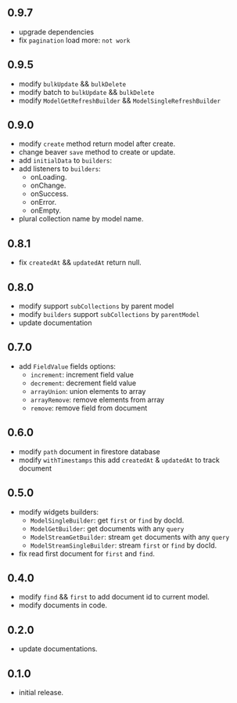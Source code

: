 ## 0.9.7
- upgrade dependencies
- fix `pagination` load more: `not work`

## 0.9.5
- modify `bulkUpdate` && `bulkDelete`
- modify batch to `bulkUpdate` && `bulkDelete`
- modify `ModelGetRefreshBuilder` && `ModelSingleRefreshBuilder`

## 0.9.0
* modify `create` method return model after create.
* change beaver `save` method to create or update.
* add `initialData` to `builders`:
* add listeners to `builders`:
    * onLoading.
    * onChange.
    * onSuccess.
    * onError.
    * onEmpty.
* plural collection name by model name.

## 0.8.1
* fix `createdAt` && `updatedAt` return null.

## 0.8.0
* modify support `subCollections` by parent model 
* modify `builders` support `subCollections` by `parentModel`
* update documentation

## 0.7.0
* add `FieldValue` fields options:
  * `increment`: increment field value
  * `decrement`: decrement field value
  * `arrayUnion`: union elements to array
  * `arrayRemove`: remove elements from array
  * `remove`: remove field from document

## 0.6.0
* modify `path` document in firestore database
* modify `withTimestamps` this add `createdAt` & `updatedAt` to track document

## 0.5.0
* modify widgets builders:
  * `ModelSingleBuilder`: get `first` or `find` by docId.
  * `ModelGetBuilder`: get documents with any `query`
  * `ModelStreamGetBuilder`: stream `get` documents with any `query`
  * `ModelStreamSingleBuilder`: stream `first` or `find` by docId.
* fix read first document for `first` and `find`.

## 0.4.0
* modify `find` && `first` to add document id to current model.
* modify documents in code.

## 0.2.0
* update documentations.

## 0.1.0
* initial release.
